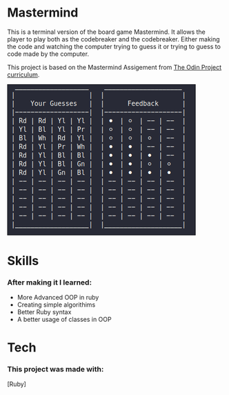 # Mastermind
This is a terminal version of the board game Mastermind.
It allows the player to play both as the codebreaker and the codebreaker.
Either making the code and watching the computer trying to guess it or trying to guess to code made by the computer.

This project is based on the Mastermind Assigement from [The Odin Project curriculum](https://www.theodinproject.com/).

![Screenshot](screenshots/Mastermind_Screenshot.png)

# Skills
### After making it I learned:
- More Advanced OOP in ruby
- Creating simple algorithims
- Better Ruby syntax
- A better usage of classes in OOP

# Tech
### This project was made with:
[Ruby]


